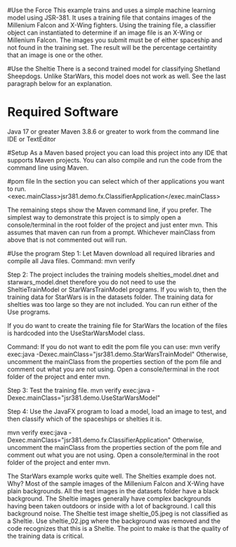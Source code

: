 #Use the Force
This example trains and uses a simple machine learning model using JSR-381. It uses a training file that contains images of the Millenium Falcon and X-Wing fighters. Using the training file, a classifier object can instantiated to determine if an image file is an X-Wing or Millenium Falcon. The images you submit must be of either spaceship and not found in the training set. The result will be the percentage certaintity that an image is one or the other.

#Use the Sheltie
There is a second trained model for classifying Shetland Sheepdogs. Unlike StarWars, this model does not work as well. See the last paragraph below for an explanation.


# Required Software
Java 17 or greater
Maven 3.8.6 or greater to work from the command line
IDE or TextEditor

#Setup
As a Maven based project you can load this project into any IDE that supports Maven projects. You can also compile and run the code from the command line using Maven.

#pom file
In the <properties> section you can select which of ther applications you want to run.
<exec.mainClass>jsr381.demo.fx.ClassifierApplication</exec.mainClass>
<!-- <exec.mainClass>jsr381.demo.StarWarsTrainModel</exec.mainClass>-->
<!-- <exec.mainClass>jsr381.demo.UseStarWarsModel</exec.mainClass>-->
<!-- <exec.mainClass>jsr381.demo.SheltieTrainModel</exec.mainClass>-->
<!-- <exec.mainClass>jsr381.demo.UseSheltieModel</exec.mainClass>-->
The remaining steps show the Maven command line, if you prefer. The simplest way to demonstrate this project is to simply open a console/terminal in the root folder of the project and just enter mvn. This assumes that maven can run from a prompt. Whichever mainClass from above that is not commented out will run.

#Use the program
Step 1: Let Maven download all required libraries and compile all Java files.
Command: mvn verify

Step 2: The project includes the training models shelties_model.dnet and starwars_model.dnet therefore you do not need to use the SheltieTrainModel or StarWarsTrainModel programs. If you wish to, then the training data for StarWars is in the datasets folder. The training data for shelties was too large so they are not included. You can run either of the Use programs.

If you do want to create the training file for StarWars the location of the files is hardcoded into the UseStarWarsModel class. 

Command:
If you do not want to edit the pom file you can use:
mvn verify exec:java -Dexec.mainClass="jsr381.demo.StarWarsTrainModel"
Otherwise, uncomment the mainClass from the properties section of the pom file and comment out what you are not using. Open a console/terminal in the root folder of the project and enter mvn.

Step 3: Test the training file.
mvn verify exec:java -Dexec.mainClass="jsr381.demo.UseStarWarsModel"

Step 4: Use the JavaFX program to load a model, load an image to test, and then classify which of the spaceships or shelties it is.

mvn verify exec:java -Dexec.mainClass="jsr381.demo.fx.ClassifierApplication"
Otherwise, uncomment the mainClass from the properties section of the pom file and comment out what you are not using. Open a console/terminal in the root folder of the project and enter mvn.

The StarWars example works quite well. The Shelties example does not. Why? Most of the sample images of the Millenium Falcon and X-Wing have plain backgrounds. All the test images in the datasets folder have a black background. The Sheltie images generally have complex backgrounds having been taken outdoors or inside with a lot of background. I call this background noise. The Sheltie test image sheltie_05.jpeg is not classified as a Sheltie. Use sheltie_02.jpg where the background was removed and the code recognizes that this is a Sheltie. The point to make is that the quality of the training data is critical. 



